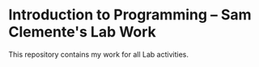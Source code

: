 Introduction to Programming – Sam Clemente's Lab Work
==================================================
This repository contains my work for all Lab activities.
